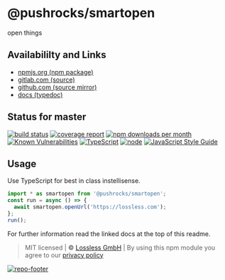 # @pushrocks/smartopen
open things

## Availabililty and Links
* [npmjs.org (npm package)](https://www.npmjs.com/package/@pushrocks/smartopen)
* [gitlab.com (source)](https://gitlab.com/pushrocks/smartopen)
* [github.com (source mirror)](https://github.com/pushrocks/smartopen)
* [docs (typedoc)](https://pushrocks.gitlab.io/smartopen/)

## Status for master
[![build status](https://gitlab.com/pushrocks/smartopen/badges/master/build.svg)](https://gitlab.com/pushrocks/smartopen/commits/master)
[![coverage report](https://gitlab.com/pushrocks/smartopen/badges/master/coverage.svg)](https://gitlab.com/pushrocks/smartopen/commits/master)
[![npm downloads per month](https://img.shields.io/npm/dm/@pushrocks/smartopen.svg)](https://www.npmjs.com/package/@pushrocks/smartopen)
[![Known Vulnerabilities](https://snyk.io/test/npm/@pushrocks/smartopen/badge.svg)](https://snyk.io/test/npm/@pushrocks/smartopen)
[![TypeScript](https://img.shields.io/badge/TypeScript->=%203.x-blue.svg)](https://nodejs.org/dist/latest-v10.x/docs/api/)
[![node](https://img.shields.io/badge/node->=%2010.x.x-blue.svg)](https://nodejs.org/dist/latest-v10.x/docs/api/)
[![JavaScript Style Guide](https://img.shields.io/badge/code%20style-prettier-ff69b4.svg)](https://prettier.io/)

## Usage

Use TypeScript for best in class instellisense.

```typescript
import * as smartopen from '@pushrocks/smartopen';
const run = async () => {
  await smartopen.openUrl('https://lossless.com');
};
run();
```

For further information read the linked docs at the top of this readme.

> MIT licensed | **&copy;** [Lossless GmbH](https://lossless.gmbh)
| By using this npm module you agree to our [privacy policy](https://lossless.gmbH/privacy.html)

[![repo-footer](https://pushrocks.gitlab.io/assets/repo-footer.svg)](https://maintainedby.lossless.com)
